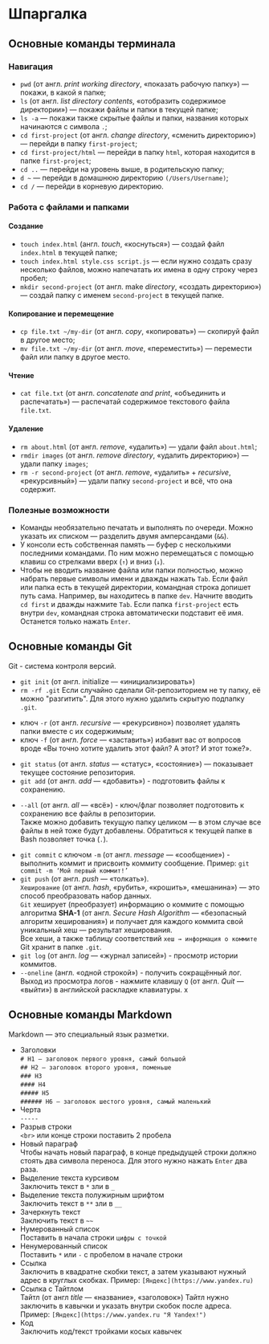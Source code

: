 # Шпаргалка

## Основные команды терминала

### Навигация
* ```pwd``` (от англ. *print working directory*, «показать рабочую папку») — покажи, в какой я папке;
* ```ls``` (от англ. *list directory contents*, «отобразить содержимое директории») — покажи файлы и папки в текущей папке;
* ```ls -a``` — покажи также скрытые файлы и папки, названия которых начинаются с символа ```.```;
* ```cd first-project``` (от англ. *change directory*, «сменить директорию») — перейди в папку ```first-project```;
* ```cd first-project/html``` — перейди в папку ```html```, которая находится в папке ```first-project```;
* ```cd ..``` — перейди на уровень выше, в родительскую папку;
* ```d ~``` — перейди в домашнюю директорию ```(/Users/Username)```;
* ```cd /``` — перейди в корневую директорию.
### Работа с файлами и папками
#### Создание
* ```touch index.html``` (англ. *touch*, «коснуться») — создай файл ```index.html``` в текущей папке;
* ```touch index.html style.css script.js``` — если нужно создать сразу несколько файлов, можно напечатать их имена в одну строку через пробел;
* ```mkdir second-project``` (от англ. make *directory*, «создать директорию») — создай папку с именем ```second-project``` в текущей папке.
#### Копирование и перемещение
* ```cp file.txt ~/my-dir``` (от англ. *copy*, «копировать») — скопируй файл в другое место;
* ```mv file.txt ~/my-dir``` (от англ. *move*, «переместить») — перемести файл или папку в другое место.
#### Чтение
* ```cat file.txt``` (от англ. *concatenate and print*, «объединить и распечатать») — распечатай содержимое текстового файла ```file.txt```.
#### Удаление
* ```rm about.html``` (от англ. *remove*, «удалить») — удали файл ```about.html```;
* ```rmdir images``` (от англ. *remove directory*, «удалить директорию») — удали папку ```images```;
* ```rm -r second-project``` (от англ. *remove*, «удалить» + *recursive*, «рекурсивный») — удали папку ```second-project``` и всё, что она содержит.
### Полезные возможности
* Команды необязательно печатать и выполнять по очереди. Можно указать их списком — разделить двумя амперсандами (```&&```).
* У консоли есть собственная память — буфер с несколькими последними командами. По ним можно перемещаться с помощью клавиш со стрелками вверх (```↑```) и вниз (```↓```).
* Чтобы не вводить название файла или папки полностью, можно набрать первые символы имени и дважды нажать ```Tab```. Если файл или папка есть в текущей директории, командная строка допишет путь сама.
Например, вы находитесь в папке ```dev```. Начните вводить ```cd first``` и дважды нажмите ```Tab```. Если папка ```first-project``` есть внутри ```dev```, командная строка автоматически подставит её имя. Останется только нажать ```Enter```.


## Основные команды Git

Git - система контроля версий.

* ```git init``` (от англ. initialize — «инициализировать»)
* ```rm -rf .git``` Если случайно сделали Git-репозиторием не ту папку, её можно "разгитить". Для этого нужно удалить скрытую подпапку ```.git```.
- ключ ```-r``` (от англ. *recursive* — «рекурсивно») позволяет удалять папки вместе с их содержимым;
- ключ ```-f``` (от англ. *force* — «заставить») избавит вас от вопросов вроде «Вы точно хотите удалить этот файл? А этот? И этот тоже?».
* ```git status``` (от англ. *status* — «статус», «состояние») — показывает текущее состояние репозитория.
* ```git add``` (от англ. *add* — «добавить») - подготовить файлы к сохранению.
- ```--all``` (от англ. *all* — «всё») - ключ/флаг позволяет подготовить к сохранению все файлы в репозитории. <br>
Также можно добавить текущую папку целиком — в этом случае все файлы в ней тоже будут добавлены. Обратиться к текущей папке в Bash позволяет точка (```.```).
* ```git commit``` c ключом ```-m``` (от англ. *message* — «сообщение») - выполнить коммит и присвоить коммиту сообщение.
Пример: ```git commit -m ‘Мой первый коммит!’```
* ```git push``` (от англ. *push* — «толкать»). <br>
```Хеширование``` (от англ. *hash*, «рубить», «крошить», «мешанина») — это способ преобразовать набор данных. <br>
```Git``` хеширует (преобразует) информацию о коммите с помощью алгоритма **SHA-1** (от англ. *Secure Hash Algorithm* — «безопасный алгоритм хеширования») и получает для каждого коммита свой уникальный хеш — результат хеширования. <br>
Все хеши, а также таблицу соответствий ```хеш → информация о коммите``` Git хранит в папке ```.git```.
* ```git log``` (от англ. *log* — «журнал записей») - просмотр истории коммитов.
* ```--oneline``` (англ. «одной строкой») - получить сокращённый лог. <br>
Выход из просмотра логов - нажмите клавишу ```Q``` (от англ. *Quit* — «выйти») в английской раскладке клавиатуры.
x

## Основные команды Markdown

Markdown — это специальный язык разметки.

* Заголовки <br>
```# H1 — заголовок первого уровня, самый большой``` <br>
```## H2 — заголовок второго уровня, поменьше``` <br>
```### H3``` <br>
```#### H4``` <br>
```##### H5``` <br>
```###### H6 — заголовок шестого уровня, самый маленький``` <br>
* Черта <br>
```-----```
* Разрыв строки <br>
```<br>``` или конце строки поставить 2 пробела
* Новый параграф <br>
Чтобы начать новый параграф, в конце предыдущей строки должно стоять два символа переноса. Для этого нужно нажать ```Enter``` два раза.
* Выделение текста курсивом <br>
Заключить текст в ```*``` зли в ```_```
* Выделение текста полужирным шрифтом <br>
Заключить текст в ```**``` зли в ```__```
* Зачеркнуть текст <br>
Заключить текст в ```~~```
* Нумерованный список <br>
Поставить в начала строки ```цифры с точкой```
* Ненумерованный список <br>
Поставить ```*``` или ```-``` с пробелом в начале строки
* Ссылка <br>
Заключить в квадратне скобки текст, а затем указывают нужный адрес в круглых скобках.
Пример: ```[Яндекс](https://www.yandex.ru)```
* Ссылка с Тайтлом <br>
Тайтл (от англ *title* — «название», «заголовок»)
Тайтл нужно заключить в кавычки и указать внутри скобок после адреса.
Пример: ```[Яндекс](https://www.yandex.ru "Я Yandex!")```
* Код <br>
Заключить код/текст тройками косых кавычек